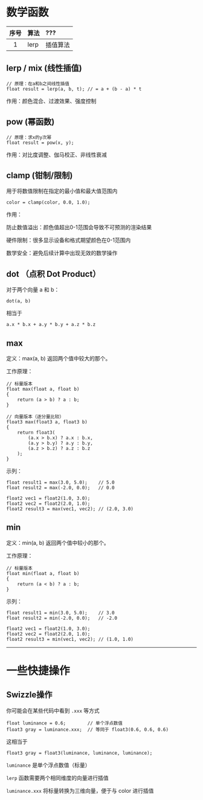 # 数学函数

 序号 | 算法 | ???
:---: | :--- | :---
1 | lerp | 插值算法


## lerp / mix (线性插值)

```hlsl
// 原理：在a和b之间线性插值
float result = lerp(a, b, t); // = a + (b - a) * t
```
作用：颜色混合、过渡效果、强度控制

## pow (幂函数)

```hlsl
// 原理：求x的y次幂
float result = pow(x, y);
```

作用：对比度调整、伽马校正、非线性衰减

## clamp (钳制/限制)

用于将数值限制在指定的最小值和最大值范围内

```hlsl
color = clamp(color, 0.0, 1.0);
```

作用：

防止数值溢出：颜色值超出0-1范围会导致不可预测的渲染结果

硬件限制：很多显示设备和格式期望颜色在0-1范围内

数学安全：避免后续计算中出现无效的数学操作

## dot （点积 Dot Product）

对于两个向量 a 和 b：
```hlsl
dot(a, b)
```

相当于

```hlsl
a.x * b.x + a.y * b.y + a.z * b.z
```

## max

定义：max(a, b) 返回两个值中较大的那个。

工作原理：
```hlsl
// 标量版本
float max(float a, float b)
{
    return (a > b) ? a : b;
}

// 向量版本（逐分量比较）
float3 max(float3 a, float3 b)
{
    return float3(
        (a.x > b.x) ? a.x : b.x,
        (a.y > b.y) ? a.y : b.y,
        (a.z > b.z) ? a.z : b.z
    );
}
```
示列：
```hlsl
float result1 = max(3.0, 5.0);    // 5.0
float result2 = max(-2.0, 0.0);   // 0.0

float2 vec1 = float2(1.0, 3.0);
float2 vec2 = float2(2.0, 1.0);
float2 result3 = max(vec1, vec2); // (2.0, 3.0)
```


## min

定义：min(a, b) 返回两个值中较小的那个。

工作原理：

```hlsl
// 标量版本
float min(float a, float b)
{
    return (a < b) ? a : b;
}
```

示列：

```hlsl
float result1 = min(3.0, 5.0);    // 3.0
float result2 = min(-2.0, 0.0);   // -2.0

float2 vec1 = float2(1.0, 3.0);
float2 vec2 = float2(2.0, 1.0);
float2 result3 = min(vec1, vec2); // (1.0, 1.0)
```


---

# 一些快捷操作

## Swizzle操作

你可能会在某些代码中看到 `.xxx` 等方式

```hlsl
float luminance = 0.6;        // 单个浮点数值
float3 gray = luminance.xxx;  // 等同于 float3(0.6, 0.6, 0.6)
```

这相当于

```hlsl
float3 gray = float3(luminance, luminance, luminance);
```

`luminance` 是单个浮点数值（标量）

`lerp` 函数需要两个相同维度的向量进行插值

`luminance.xxx` 将标量转换为三维向量，便于与 color 进行插值